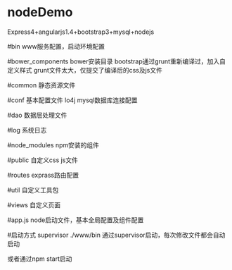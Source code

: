 # nodeDemo
Express4+angularjs1.4+bootstrap3+mysql+nodejs

#bin
www服务配置，启动环境配置

#bower_components
bower安装目录
bootstrap通过grunt重新编译过，加入自定义样式
grunt文件太大，仅提交了编译后的css及js文件

#common
静态资源文件

#conf
基本配置文件
lo4j mysql数据库连接配置

#dao
数据层处理文件

#log
系统日志

#node_modules
npm安装的组件

#public
自定义css js文件

#routes
exprass路由配置

#util
自定义工具包

#views
自定义页面

#app.js
node启动文件，基本全局配置及组件配置

#启动方式
supervisor ./www/bin
通过supervisor启动，每次修改文件都会自动启动

或者通过npm start启动
